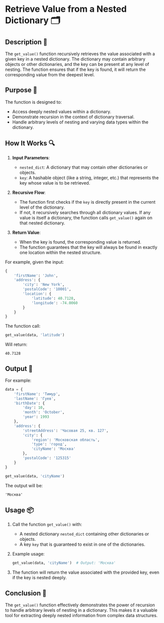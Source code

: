 # Retrieve Value from a Nested Dictionary 🗂️

## Description 📝

The `get_value()` function recursively retrieves the value associated with a given key in a nested dictionary.
The dictionary may contain arbitrary objects or other dictionaries, and the key can be present at any level of nesting.
The function ensures that if the key is found, it will return the corresponding value from the deepest level.

## Purpose 🎯

The function is designed to:

-   Access deeply nested values within a dictionary.
-   Demonstrate recursion in the context of dictionary traversal.
-   Handle arbitrary levels of nesting and varying data types within the dictionary.

## How It Works 🔍

1. **Input Parameters**:

    - `nested_dict`: A dictionary that may contain other dictionaries or objects.
    - `key`: A hashable object (like a string, integer, etc.) that represents the key whose value is to be retrieved.

2. **Recursive Flow**:

    - The function first checks if the `key` is directly present in the current level of the dictionary.
    - If not, it recursively searches through all dictionary values. If any value is itself a dictionary, the function calls `get_value()` again on that nested dictionary.

3. **Return Value**:
    - When the key is found, the corresponding value is returned.
    - The function guarantees that the key will always be found in exactly one location within the nested structure.

For example, given the input:

```python
{
    'firstName': 'John',
    'address': {
        'city': 'New York',
        'postalCode': '10001',
        'location': {
            'latitude': 40.7128,
            'longitude': -74.0060
        }
    }
}
```

The function call:

```python
get_value(data, 'latitude')
```

Will return:

```
40.7128
```

## Output 📜

For example:

```python
data = {
    'firstName': 'Тимур',
    'lastName': 'Гуев',
    'birthDate': {
        'day': 10,
        'month': 'October',
        'year': 1993
    },
    'address': {
        'streetAddress': 'Часовая 25, кв. 127',
        'city': {
            'region': 'Московская область',
            'type': 'город',
            'cityName': 'Москва'
        },
        'postalCode': '125315'
    }
}

get_value(data, 'cityName')
```

The output will be:

```
'Москва'
```

## Usage 📦

1. Call the function `get_value()` with:

    - A nested dictionary `nested_dict` containing other dictionaries or objects.
    - A key `key` that is guaranteed to exist in one of the dictionaries.

2. Example usage:

    ```python
    get_value(data, 'cityName')  # Output: 'Москва'
    ```

3. The function will return the value associated with the provided key, even if the key is nested deeply.

## Conclusion 🚀

The `get_value()` function effectively demonstrates the power of recursion to handle arbitrary levels of nesting in a dictionary.
This makes it a valuable tool for extracting deeply nested information from complex data structures.
